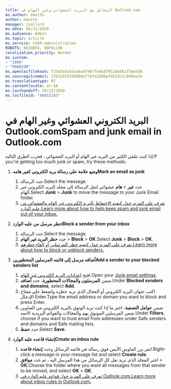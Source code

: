```yaml
---
title: التعامل مع البريد العشوائي وغير الهام في Outlook.com
ms.author: daeite
author: daeite
manager: joallard
ms.date: 04/21/2020
ms.audience: Admin
ms.topic: article
ms.service: o365-administration
ROBOTS: NOINDEX, NOFOLLOW
localization_priority: Normal
ms.custom:
- "1896"
- "9000290"
ms.openlocfilehash: f3587e5a53ea6ad7967fe4647952b4561f54e5d8
ms.sourcegitcommit: 1fb324fd156008e77b7e2008af4b3dc1c0d0ea3e
ms.translationtype: MT
ms.contentlocale: ar-SA
ms.lasthandoff: 10/13/2020
ms.locfileid: "48452143"
---
```

# <a name="spam-and-junk-email-in-outlookcom"></a><span data-ttu-id="8cd6f-102">البريد الكتروني العشوائي وغير الهام في Outlook.com</span><span class="sxs-lookup"><span data-stu-id="8cd6f-102">Spam and junk email in Outlook.com</span></span>

<span data-ttu-id="8cd6f-103">إذا كنت تتلقي الكثير من البريد غير الهام أو البريد العشوائي ، فجرب الطرق التالية:</span><span class="sxs-lookup"><span data-stu-id="8cd6f-103">If you're getting too much junk or spam, try these methods:</span></span>

1. <span data-ttu-id="8cd6f-104">**وضع علامة علي رسالة بريد الكتروني كغير هامه**</span><span class="sxs-lookup"><span data-stu-id="8cd6f-104">**Mark an email as junk**</span></span>
    1. <span data-ttu-id="8cd6f-105">حدد الرسالة.</span><span class="sxs-lookup"><span data-stu-id="8cd6f-105">Select the message.</span></span>
    1. <span data-ttu-id="8cd6f-106">حدد **غير**  >  **هام** عشوائي لنقل الرسالة إلى مجلد البريد الكتروني غير الهام.</span><span class="sxs-lookup"><span data-stu-id="8cd6f-106">Select **Junk** > **Junk** to move the message to your Junk Email folder.</span></span>
    1. [<span data-ttu-id="8cd6f-107">تعرف علي المزيد حول كيفيه الاحتفاظ بالبريد الكتروني غير الهام والعشوائي من علبه الوارد.</span><span class="sxs-lookup"><span data-stu-id="8cd6f-107">Learn more about how to help keep spam and junk email out of your inbox.</span></span>](https://support.office.com/article/a3ece97b-82f8-4a5e-9ac3-e92fa6427ae4?wt.mc_id=Office_Outlook_com_Alchemy)

1. <span data-ttu-id="8cd6f-108">**حظر مرسل من علبه الوارد**</span><span class="sxs-lookup"><span data-stu-id="8cd6f-108">**Block a sender from your inbox**</span></span>
    1. <span data-ttu-id="8cd6f-109">حدد الرسالة.</span><span class="sxs-lookup"><span data-stu-id="8cd6f-109">Select the message.</span></span>
    1. <span data-ttu-id="8cd6f-110">حدد **حظر البريد غير الهام**  >  **Block**  >  **OK**.</span><span class="sxs-lookup"><span data-stu-id="8cd6f-110">Select **Junk** > **Block** > **OK**.</span></span>
    1. [<span data-ttu-id="8cd6f-111">تعرف علي المزيد حول كيفيه حظر المرسلين أو إلغاء حظرهم.</span><span class="sxs-lookup"><span data-stu-id="8cd6f-111">Learn more about how to block or unblock senders.</span></span>](https://support.office.com/article/afba1c94-77bb-4f50-8b85-057cf52f4d5e?wt.mc_id=Office_Outlook_com_Alchemy)

1. <span data-ttu-id="8cd6f-112">**أضافه مرسل إلى قائمه المرسلين المحظورين**</span><span class="sxs-lookup"><span data-stu-id="8cd6f-112">**Add a sender to your blocked senders list**</span></span>
    1. <span data-ttu-id="8cd6f-113">افتح [إعدادات البريد الكتروني غير الهام](https://outlook.live.com/mail/options/mail/junkEmail/blockedSendersAndDomainsV2).</span><span class="sxs-lookup"><span data-stu-id="8cd6f-113">Open your [Junk email settings](https://outlook.live.com/mail/options/mail/junkEmail/blockedSendersAndDomainsV2).</span></span>
    1. <span data-ttu-id="8cd6f-114">ضمن **المرسلون والمجالات المحظورة**، حدد **أضافه**.</span><span class="sxs-lookup"><span data-stu-id="8cd6f-114">Under **Blocked senders and domains**, select **Add**.</span></span>
    1. <span data-ttu-id="8cd6f-115">اكتب عنوان البريد الكتروني أو المجال الذي تريد حظره واضغط علي مفتاح الإدخال Enter.</span><span class="sxs-lookup"><span data-stu-id="8cd6f-115">Type the email address or domain you want to block and press Enter.</span></span>
    1. <span data-ttu-id="8cd6f-116">ضمن **عوامل التصفية**، اختر ما إذا كنت تريد الوثوق بالبريد الكتروني من العناوين ضمن المرسلين الموثوق بهم والمجالات والقوائم البريدية الامنه.</span><span class="sxs-lookup"><span data-stu-id="8cd6f-116">Under **Filters**, choose if you want to trust email from addresses under Safe senders and domains and Safe mailing lists.</span></span>
    1. <span data-ttu-id="8cd6f-117">حدد **حفظ**.</span><span class="sxs-lookup"><span data-stu-id="8cd6f-117">Select **Save**.</span></span>

1. <span data-ttu-id="8cd6f-118">**إنشاء قاعده علبه الوارد**</span><span class="sxs-lookup"><span data-stu-id="8cd6f-118">**Create an inbox rule**</span></span>
    1. <span data-ttu-id="8cd6f-119">انقر بزر الماوس الأيمن فوق رسالة في قائمه الرسائل وحدد **إنشاء قاعده**.</span><span class="sxs-lookup"><span data-stu-id="8cd6f-119">Right-click a message in your message list and select **Create rule**.</span></span>
    1. <span data-ttu-id="8cd6f-120">اختر المجلد الذي تريد نقل كل الرسائل من هذا المرسل اليه ، ثم حدد **موافق**  >  **OK**.</span><span class="sxs-lookup"><span data-stu-id="8cd6f-120">Choose the folder where you want all messages from that sender to be moved, and select **OK** > **OK**.</span></span>
    1. [<span data-ttu-id="8cd6f-121">تعرف علي المزيد حول قواعد علبه الوارد في Outlook.com.</span><span class="sxs-lookup"><span data-stu-id="8cd6f-121">Learn more about inbox rules in Outlook.com.</span></span>](https://support.office.com/article/4b094371-a5d7-49bd-8b1b-4e4896a7cc5d?wt.mc_id=Office_Outlook_com_Alchemy)
